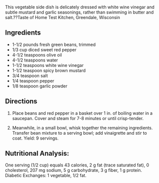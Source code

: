 <div id="wikitext">

<div style="display: none;">

Summary: a welcome alternative to the traditional green bean casserole
Parent: (Recipes.)Salads includeme:
[Recipes.Salads](http://wiki.tamouse.org?n=Recipes.Salads?action=print)
Categories: [Recipies](http://wiki.tamouse.org?n=Category.Recipies),
[Salad](http://wiki.tamouse.org?n=Category.Salad) Source:
<http://www.tasteofhome.com/recipes/Tangy-Green-Beans> Posted: December
24, 2012, at 10:50 AM Tags: green beans, red pepper, vinaigrette

</div>

<div class="vspace">

</div>

<div class="round lrindent quote">

This vegetable side dish is delicately dressed with white wine vinegar
and subtle mustard and garlic seasonings, rather than swimming in butter
and salt.??Taste of Home Test Kitchen, Greendale, Wisconsin

</div>

<div class="vspace">

</div>

Ingredients
-----------

-   1-1/2 pounds fresh green beans, trimmed
-   1/3 cup diced sweet red pepper
-   4-1/2 teaspoons olive oil
-   4-1/2 teaspoons water
-   1-1/2 teaspoons white wine vinegar
-   1-1/2 teaspoon spicy brown mustard
-   3/4 teaspoon salt
-   1/4 teaspoon pepper
-   1/8 teaspoon garlic powder

<div class="vspace">

</div>

Directions
----------

1.  Place beans and red pepper in a basket over 1 in. of boiling water
    in a saucepan. Cover and steam for 7-8 minutes or until
    crisp-tender.
    <div class="vspace">

    </div>

2.  Meanwhile, in a small bowl, whisk together the remaining
    ingredients. Transfer bean mixture to a serving bowl; add
    vinaigrette and stir to coat. Yield: 9 servings.

<div class="vspace">

</div>

Nutritional Analysis:
---------------------

One serving (1/2 cup) equals 43 calories, 2 g fat (trace saturated fat),
0 cholesterol, 207 mg sodium, 5 g carbohydrate, 3 g fiber, 1 g protein.
Diabetic Exchanges: 1 vegetable, 1/2 fat.

</div>
